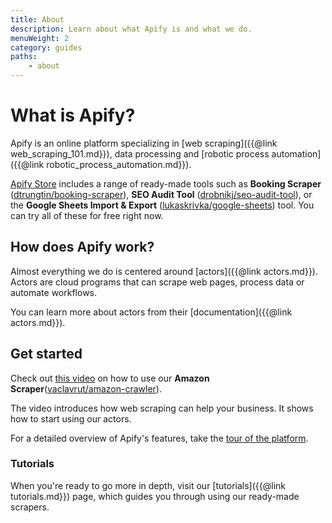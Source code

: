 ```yaml
---
title: About
description: Learn about what Apify is and what we do. 
menuWeight: 2
category: guides
paths:
    - about
---
```


# [](#what-is-apify) What is Apify?

Apify is an online platform specializing in [web scraping]({{@link web_scraping_101.md}}), data processing and [robotic process automation]({{@link robotic_process_automation.md}}).

[Apify Store](https://apify.com/store) includes a range of ready-made tools such as **Booking Scraper** ([dtrungtin/booking-scraper](https://apify.com/dtrungtin/booking-scraper)), **SEO Audit Tool** ([drobnikj/seo-audit-tool](https://apify.com/drobnikj/seo-audit-tool)), or the **Google Sheets Import & Export** ([lukaskrivka/google-sheets](https://apify.com/lukaskrivka/google-sheets)) tool. You can try all of these for free right now.

## [](#how-does-apify-work) How does Apify work?

Almost everything we do is centered around [actors]({{@link actors.md}}). Actors are cloud programs that can scrape web pages, process data or automate workflows.

You can learn more about actors from their [documentation]({{@link actors.md}}).

## [](#get-started) Get started

Check out [this video](https://www.youtube.com/watch?v=BsidLZKdYWQ&t=115s) on how to use our **Amazon Scraper**([vaclavrut/amazon-crawler](https://apify.com/vaclavrut/amazon-crawler)). 

The video introduces how web scraping can help your business. It shows how to start using our actors.

For a detailed overview of Apify's features, take the [tour of the platform](https://www.youtube.com/watch?v=XPF0kbyvoOs).

### [](#tutorials) Tutorials

When you're ready to go more in depth, visit our [tutorials]({{@link tutorials.md}}) page, which guides you through using our ready-made scrapers.
